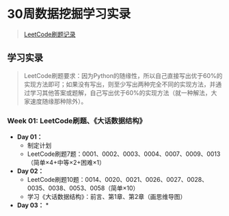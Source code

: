 # 30周数据挖掘学习实录

>[LeetCode刷题记录](https://github.com/ChangxingJiang/30-week-schedule/tree/master/LeetCode)

## 学习实录

> LeetCode刷题要求：因为Python的随缘性，所以自己直接写出优于60%的实现方法即可；如果没有写出，则至少写出两种完全不同的实现方法，并通过学习其他答案或题解，自己写出优于60%的实现方法（就一种解法，大家速度随缘那种除外）。

### Week 01: LeetCode刷题、《大话数据结构》

* **Day 01：**
  * 制定计划
  * LeetCode刷题7题：0001、0002、0003、0004、0007、0009、0013（简单×4+中等×2+困难×1）
* **Day 02：**
  * LeetCode刷题10题：0014、0020、0021、0026、0027、0028、0035、0038、0053、0058（简单×10）
  * 学习《大话数据结构》：前言、第1章、第2章（画思维导图）
* **Day 03：**
  * 

